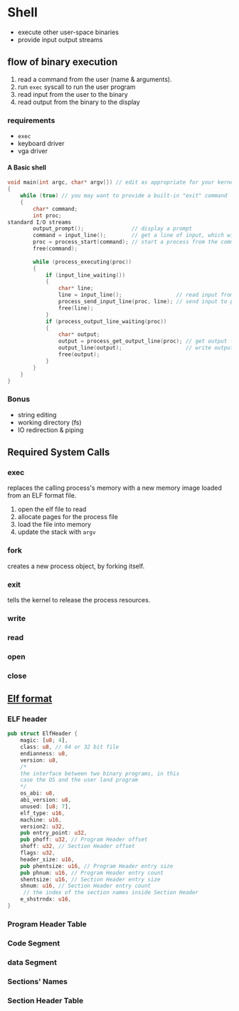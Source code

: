 # Shell

- execute other user-space binaries
- provide input output streams

## flow of binary execution

1. read a command from the user (name & arguments).
2. run `exec` syscall to run the user program
3. read input from the user to the binary
4. read output from the binary to the display

### requirements

- `exec`
- keyboard driver
- vga driver

#### A Basic shell

```C
void main(int argc, char* argv[]) // edit as appropriate for your kernel
{
    while (true) // you may want to provide a built-in "exit" command
    {
        char* command;
        int proc;
standard I/O streams
        output_prompt();               // display a prompt
        command = input_line();        // get a line of input, which will become the command to execute
        proc = process_start(command); // start a process from the command
        free(command);
 
        while (process_executing(proc))
        {
            if (input_line_waiting())
            {
                char* line;
                line = input_line();                 // read input from user
                process_send_input_line(proc, line); // send input to process
                free(line);
            }
            if (process_output_line_waiting(proc))
            {
                char* output;
                output = process_get_output_line(proc); // get output from process
                output_line(output);                    // write output to user
                free(output);
            }
        }
    }
}
```

### Bonus

- string editing
- working directory (fs)
- IO redirection & piping

## Required System Calls

### exec

replaces the calling process's memory with a new memory image loaded from an ELF format file.

1. open the elf file to read
2. allocate pages for the process file
3. load the file into memory
4. update the stack with `argv`

### fork

creates a new process object, by forking itself.

### exit

tells the kernel to release the process resources.

### write

### read

### open

### close

## [Elf format](https://en.wikipedia.org/wiki/Executable_and_Linkable_Format)

### ELF header

```rust
pub struct ElfHeader {
    magic: [u8; 4],
    class: u8, // 64 or 32 bit file
    endianness: u8, 
    version: u8,
    /*
    the interface between two binary programs, in this  
    case the OS and the user land program
    */
    os_abi: u8, 
    abi_version: u8,
    unused: [u8; 7],
    elf_type: u16,
    machine: u16,
    version2: u32,
    pub entry_point: u32,
    pub phoff: u32, // Program Header offset
    shoff: u32, // Section Header offset
    flags: u32,
    header_size: u16,
    pub phentsize: u16, // Program Header entry size
    pub phnum: u16, // Program Header entry count
    shentsize: u16, // Section Header entry size
    shnum: u16, // Section Header entry count
     // the index of the section names inside Section Header
    e_shstrndx: u16,
}
```

### Program Header Table

### Code Segment

### data Segment

### Sections' Names

### Section Header Table

